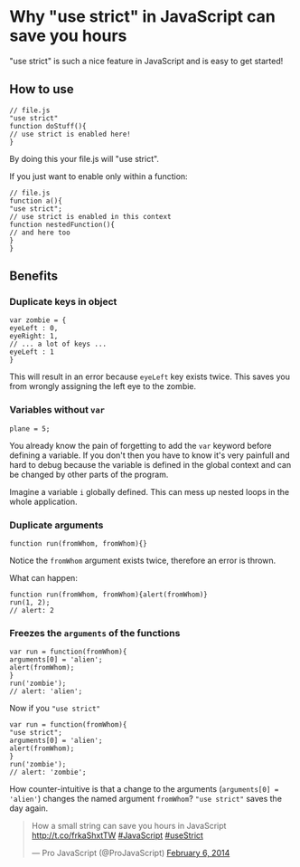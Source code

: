 # Why "use strict" in JavaScript can save you hours

"use strict" is such a nice feature in JavaScript and is easy to get started!

## How to use

    // file.js
    "use strict"
    function doStuff(){
    // use strict is enabled here!
    }

By doing this your file.js will "use strict".

If you just want to enable only within a function:

    // file.js
    function a(){
    "use strict";
    // use strict is enabled in this context
    function nestedFunction(){
    // and here too
    }
    }

## Benefits

### Duplicate keys in object

    var zombie = {
    eyeLeft : 0,
    eyeRight: 1,
    // ... a lot of keys ...
    eyeLeft : 1
    }

This will result in an error because `eyeLeft` key exists twice. This saves you
from wrongly assigning the left eye to the zombie.

### Variables without `var`

    plane = 5;

You already know the pain of forgetting to add the `var` keyword before defining
a variable. If you don't then you have to know it's very painfull and hard to
debug because the variable is defined in the global context and can be changed
by other parts of the program.

Imagine a variable `i` globally defined. This can mess up nested loops in the
whole application.

### Duplicate arguments

    function run(fromWhom, fromWhom){}

Notice the `fromWhom` argument exists twice, therefore an error is thrown.

What can happen:

    function run(fromWhom, fromWhom){alert(fromWhom)}
    run(1, 2);
    // alert: 2

### Freezes the `arguments` of the functions

    var run = function(fromWhom){
    arguments[0] = 'alien';
    alert(fromWhom);
    }
    run('zombie');
    // alert: 'alien';

Now if you `"use strict"`

    var run = function(fromWhom){
    "use strict";
    arguments[0] = 'alien';
    alert(fromWhom);
    }
    run('zombie');
    // alert: 'zombie';

How counter-intuitive is that a change to the arguments (`arguments[0] =
'alien'`) changes the named argument `fromWhom`? `"use strict"` saves the day
again.

<blockquote class="twitter-tweet" lang="en"><p>How a small string can save you hours in JavaScript <a href="http://t.co/frkaShxtTW">http://t.co/frkaShxtTW</a> <a href="https://twitter.com/search?q=%23JavaScript&amp;src=hash">#JavaScript</a> <a href="https://twitter.com/search?q=%23useStrict&amp;src=hash">#useStrict</a></p>&mdash; Pro JavaScript (@ProJavaScript) <a href="https://twitter.com/ProJavaScript/statuses/431487194750918656">February 6, 2014</a></blockquote>
<script async src="//platform.twitter.com/widgets.js" charset="utf-8"></script>